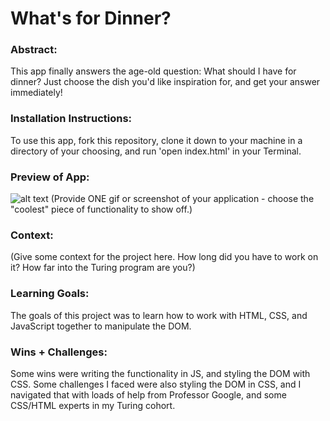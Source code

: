 # What's for Dinner?

### Abstract:
This app finally answers the age-old question: What should I have for dinner? Just choose the dish you'd like inspiration for, and get your answer immediately!


### Installation Instructions:
To use this app, fork this repository, clone it down to your machine in a directory of your choosing, and run 'open index.html' in your Terminal.


### Preview of App:
![alt text](file:///Users/blanchehaddad/Desktop/Image%20for%20README.png)
 (Provide ONE gif or screenshot of your application - choose the "coolest" piece of functionality to show off.)

### Context:
(Give some context for the project here. How long did you have to work on it? How far into the Turing program are you?)

### Learning Goals:
The goals of this project was to learn how to work with HTML, CSS, and JavaScript together to manipulate the DOM.

### Wins + Challenges:
Some wins were writing the functionality in JS, and styling the DOM with CSS. Some challenges I faced were also styling the DOM in CSS, and I navigated that with loads of help from Professor Google, and some CSS/HTML experts in my Turing cohort.
